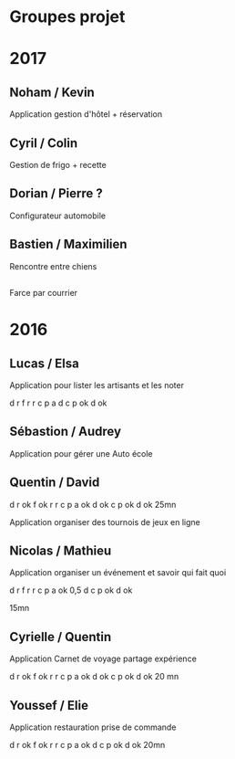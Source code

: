 # Groupes projet

# 2017

## Noham / Kevin
Application gestion d'hôtel + réservation

## Cyril / Colin
Gestion de frigo + recette

## Dorian / Pierre ?
Configurateur automobile

## Bastien / Maximilien 
Rencontre entre chiens 

## 
Farce par courrier

# 2016

## Lucas / Elsa

Application pour lister les artisants et les noter

d
    r
    f
r
    r
    c
p
    a
    d
c
p ok
d ok

## Sébastion / Audrey

Application pour gérer une Auto école

## Quentin / David

d
    r ok
    f ok
r
    r
    c
p
    a ok
    d ok
c
p ok
d ok
25mn

Application organiser des tournois de jeux en ligne

## Nicolas / Mathieu

Application organiser un événement et savoir qui fait quoi

d
    r
    f
r
    r
    c
p
    a ok 0,5
    d
c
p ok
d ok

15mn

## Cyrielle / Quentin

Application Carnet de voyage partage expérience

d
    r ok
    f ok
r
    r
    c
p
    a ok
    d ok
c
p ok
d ok
20 mn

## Youssef / Elie

Application restauration prise de commande

d
    r ok
    f ok
r
    r
    c
p
    a ok
    d 
c
p ok
d ok
20mn
